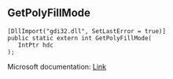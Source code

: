 ## GetPolyFillMode

```
[DllImport("gdi32.dll", SetLastError = true)]
public static extern int GetPolyFillMode(
   IntPtr hdc
);
```

Microsoft documentation: [Link](https://docs.microsoft.com/en-us/windows/win32/api/wingdi/nf-wingdi-getpolyfillmode)
